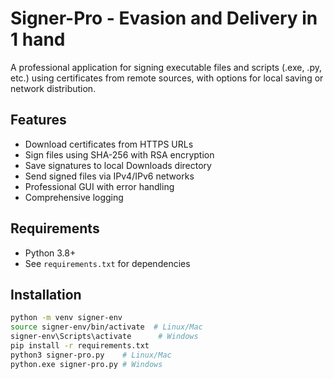 # Signer-Pro - Evasion and Delivery in 1 hand

A professional application for signing executable files and scripts (.exe, .py, etc.) using certificates from remote sources, with options for local saving or network distribution.

## Features
- Download certificates from HTTPS URLs
- Sign files using SHA-256 with RSA encryption
- Save signatures to local Downloads directory
- Send signed files via IPv4/IPv6 networks
- Professional GUI with error handling
- Comprehensive logging

## Requirements
- Python 3.8+
- See `requirements.txt` for dependencies

## Installation
```bash
python -m venv signer-env
source signer-env/bin/activate  # Linux/Mac
signer-env\Scripts\activate      # Windows
pip install -r requirements.txt
python3 signer-pro.py    # Linux/Mac
python.exe signer-pro.py # Windows
